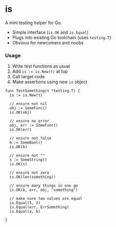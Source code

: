 is
==

A mini testing helper for Go.

  * Simple interface (`is.OK` and `is.Equal`)
  * Plugs into existing Go toolchain (uses `testing.T`)
  * Obvious for newcomers and noobs

### Usage

  1. Write test functions as usual
  1. Add `is := is.New(t)` at top
  1. Call target code
  1. Make assertions using new `is` object

```
func TestSomething(t *testing.T) {
  is := is.New(t)

  // ensure not nil
  obj := SomeFunc()
  is.OK(obj)

  // ensure no error
  obj, err := SomeFunc()
  is.OK(err)

  // ensure not false
  b := SomeBool()
  is.OK(b)

  // ensure not ""
  s := SomeString()
  is.OK(s)

  // ensure not zero
  is.OK(len(something))

  // ensure many things in one go
  is.OK(b, err, obj, "something")

  // make sure two values are equal
  is.Equal(1, 2)
  is.Equal(err, ErrSomething)
  is.Equal(a, b)

}
```